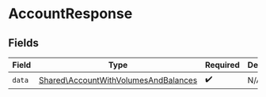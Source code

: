 # AccountResponse


## Fields

| Field                                                                                        | Type                                                                                         | Required                                                                                     | Description                                                                                  |
| -------------------------------------------------------------------------------------------- | -------------------------------------------------------------------------------------------- | -------------------------------------------------------------------------------------------- | -------------------------------------------------------------------------------------------- |
| `data`                                                                                       | [Shared\AccountWithVolumesAndBalances](../../Models/Shared/AccountWithVolumesAndBalances.md) | :heavy_check_mark:                                                                           | N/A                                                                                          |